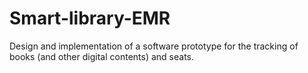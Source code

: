 # Smart-library-EMR
Design and implementation of a software prototype for the tracking of books (and other digital contents) and seats.
